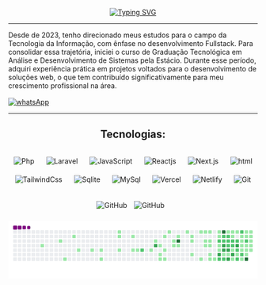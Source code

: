 <div align="center">

[![Typing SVG](https://readme-typing-svg.demolab.com?font=Fira+Code&pause=1000&color=F76E45&width=435&lines=Ol%C3%A1,+meu+nome+%C3%A9+Pablo!;Sou+Desenvolvedor+Web;Obrigado+por+visitar+o+meu+perfil+%E2%98%BA%EF%B8%8F)](https://git.io/typing-svg)
<hr/>
    <p align="left">Desde de 2023, tenho direcionado meus estudos para o campo da Tecnologia da Informação, com ênfase no desenvolvimento Fullstack. Para consolidar essa trajetória, iniciei o curso de Graduação Tecnológica em Análise e Desenvolvimento de Sistemas pela Estácio. Durante esse período, adquiri experiência prática em projetos voltados para o desenvolvimento de soluções web, o que tem contribuído significativamente para meu crescimento profissional na área.</p>

   </div>

   

<div>
        <a href="https://api.whatsapp.com/send/?phone=5561992295015&text=Quero+iniciar+um+projeto%21&type=phone_number&app_absent=0">
            <img align="center" alt="whatsApp" src="https://img.shields.io/badge/WhatsApp-25D566?style=for-the-badge&logo=whatsapp&logoColor=white">
        </a>
 </div>
    <hr/>


<div align="center">
    
## Tecnologias:

###

 <div style="display: inline_block; grid:col 4">    
        <img width="50px" style="padding: 10px;" alt="Php" src="https://cdn.jsdelivr.net/gh/devicons/devicon@latest/icons/php/php-original.svg" />
        <img alt="Laravel" width="50px" style="padding: 10px;" src="https://cdn.jsdelivr.net/gh/devicons/devicon@latest/icons/laravel/laravel-original.svg" />
        <img width="50px" style="padding: 10px;" alt="JavaScript" src="https://cdn.jsdelivr.net/gh/devicons/devicon@latest/icons/javascript/javascript-original.svg" />
        <img width="50px" style="padding: 10px;" alt="Reactjs" src="https://cdn.jsdelivr.net/gh/devicons/devicon@latest/icons/react/react-original.svg" />
        <img width="50px" style="padding: 10px;" alt="Next.js" src="https://cdn.jsdelivr.net/gh/devicons/devicon@latest/icons/nextjs/nextjs-original.svg" />
        <img width="50px" style="padding: 10px;" alt="html" src="https://cdn.jsdelivr.net/gh/devicons/devicon@latest/icons/html5/html5-original.svg" />
        <img width="50px" style="padding: 10px;" alt="TailwindCss" src="https://cdn.jsdelivr.net/gh/devicons/devicon@latest/icons/tailwindcss/tailwindcss-original.svg" />
        <img width="50px" style="padding: 10px;" alt="Sqlite" src="https://cdn.jsdelivr.net/gh/devicons/devicon@latest/icons/sqlite/sqlite-original.svg" />
        <img width="50px" style="padding: 10px;" alt="MySql" src="https://cdn.jsdelivr.net/gh/devicons/devicon@latest/icons/mysql/mysql-original.svg" />
        <img width="50px" style="padding: 10px;" alt="Vercel" src="https://cdn.jsdelivr.net/gh/devicons/devicon@latest/icons/vercel/vercel-original.svg" />
        <img width="50px" style="padding: 10px;" alt="Netlify" src="https://cdn.jsdelivr.net/gh/devicons/devicon@latest/icons/netlify/netlify-original.svg" />
        <img width="50px" style="padding: 10px;" alt="Git" src="https://cdn.jsdelivr.net/gh/devicons/devicon@latest/icons/git/git-original.svg" />
    </div>

###    

</hr>
<div align="center">
<img align="center" heigth="200px" style="padding-right: 10px;" alt="GitHub" src="https://github-readme-stats.vercel.app/api/top-langs/?username=Pabloopk&layout=compact&theme=transparent&custom_title=Tecnologias" />
<img align="center" heigth="200px" style="padding-right: 10px;" alt="GitHub" src="https://github-readme-stats.vercel.app/api?username=Pabloopk&show_icons=true&theme=transparent&_all_commits=true&locale=pt-br" />

</div>

### 

</hr>

<picture>
  <source media="(prefers-color-scheme: dark)" srcset="https://github.com/Pabloopk/Pabloopk/blob/output/github-contribution-grid-snake.gif">
  <img alt="GitHub Snake" src="https://raw.githubusercontent.com/Pabloopk/Pabloopk/output/github-contribution-grid-snake.gif">
</picture>

<!--![snake gif](https://github.com/Pabloopk/Pabloopk/blob/output/github-contribution-grid-snake.gif)


